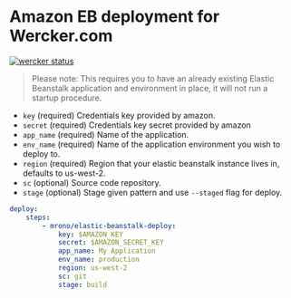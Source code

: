 # Amazon EB deployment for Wercker.com


[![wercker status](https://app.wercker.com/status/dd1f2ea0b8e654bd31801e1c14ead515/m "wercker status")](https://app.wercker.com/project/bykey/dd1f2ea0b8e654bd31801e1c14ead515)

> Please note: This requires you to have an already existing Elastic Beanstalk application and environment in place, it will not run a startup procedure.

* `key` (required) Credentials key provided by amazon.
* `secret` (required) Credentials key secret provided by amazon
* `app_name` (required) Name of the application.
* `env_name` (required) Name of the application environment you wish to deploy to.
* `region` (required) Region that your elastic beanstalk instance lives in, defaults to us-west-2.
* `sc` (optional) Source code repository.
* `stage` (optional) Stage given pattern and use `--staged` flag for deploy.


```yml
deploy:
    steps:
        - mrono/elastic-beanstalk-deploy:
            key: $AMAZON_KEY
            secret: $AMAZON_SECRET_KEY
            app_name: My Application
            env_name: production
            region: us-west-2
            sc: git
            stage: build
```

